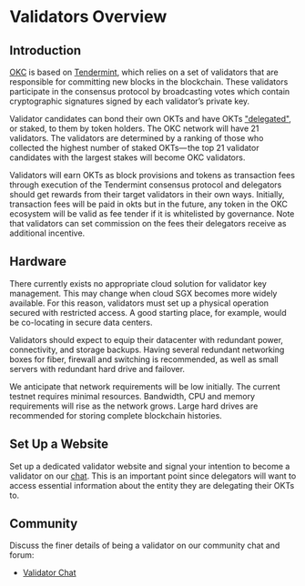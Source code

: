 <!--
order: 1
-->

# Validators Overview

## Introduction

[OKC](../README.md) is based on [Tendermint](https://github.com/tendermint/tendermint/tree/master/docs/introduction), which relies on a set of validators that are responsible for committing new blocks in the blockchain. These validators participate in the consensus protocol by broadcasting votes which contain cryptographic signatures signed by each validator’s private key.

Validator candidates can bond their own OKTs and have OKTs ["delegated"](https://okc-docs.readthedocs.io/en/latest/delegators/delegators-guide-cli.html), or staked, to them by token holders. The OKC network will have 21 validators. The validators are determined by a ranking of those who  collected the highest number of staked OKTs— the top 21 validator candidates with the largest stakes will become OKC validators.

Validators will earn OKTs as block provisions and tokens as transaction fees through execution of the Tendermint consensus protocol and delegators should get rewards from their target validators in their own ways. Initially, transaction fees will be paid in okts but in the future, any token in the OKC ecosystem will be valid as fee tender if it is whitelisted by governance. Note that validators can set commission on the fees their delegators receive as additional incentive.

## Hardware

There currently exists no appropriate cloud solution for validator key management. This may change when cloud SGX becomes more widely available. For this reason, validators must set up a physical operation secured with restricted access. A good starting place, for example, would be co-locating in secure data centers.

Validators should expect to equip their datacenter with redundant power, connectivity, and storage backups. Having several redundant networking boxes for fiber, firewall and switching is recommended, as well as small servers with redundant hard drive and failover. 

We anticipate that network requirements will be low initially. The current testnet requires minimal resources. Bandwidth, CPU and memory requirements will rise as the network grows. Large hard drives are recommended for storing complete blockchain histories.

## Set Up a Website

Set up a dedicated validator website and signal your intention to become a validator on our [chat](https://t.me/OKExChainValidator). This is an important point since delegators will want to access essential information about the entity they are delegating their OKTs to.


## Community

Discuss the finer details of being a validator on our community chat and forum:

* [Validator Chat](https://t.me/OKExChainValidator)
